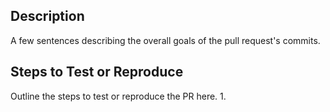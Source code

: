## Description
A few sentences describing the overall goals of the pull request's commits.

## Steps to Test or Reproduce
Outline the steps to test or reproduce the PR here.
1. 